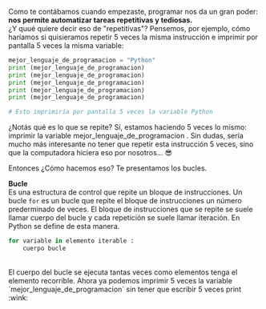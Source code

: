 Como te contábamos cuando empezaste, programar nos da un gran poder: **nos permite automatizar tareas repetitivas y tediosas.** <br>
¿Y quué quiere decir eso de "repetitivas"? Pensemos, por ejemplo, cómo haríamos si quisieramos repetir 5 veces la misma instrucción e imprimir por pantalla 5 veces la misma variable: <br>

``` python
mejor_lenguaje_de_programacion = "Python"
print (mejor_lenguaje_de_programacion)
print (mejor_lenguaje_de_programacion)
print (mejor_lenguaje_de_programacion)
print (mejor_lenguaje_de_programacion)
print (mejor_lenguaje_de_programacion)

# Esto imprimiría por pantalla 5 veces la variable Python 

```
¿Notás qué es lo que se repite? Sí, estamos haciendo 5 veces lo mismo: imprimir la variable mejor_lenguaje_de_programacion . Sin dudas, sería mucho más interesante no tener que repetir esta instrucción 5 veces, sino que la computadora hiciera eso por nosotros... :sunglasses:

Entonces ¿Cómo hacemos eso? Te presentamos los bucles.

**Bucle**<br>
Es una estructura de control que repite un bloque de instrucciones. Un bucle `for` es un bucle que repite el bloque de instrucciones un número prederminado de veces. El bloque de instrucciones que se repite se suele llamar cuerpo del bucle y cada repetición se suele llamar iteración. En Python se define de esta manera.<br>

``` python
for variable in elemento iterable :
    cuerpo bucle

```
<br>
El cuerpo del bucle se ejecuta tantas veces como elementos tenga el elemento recorrible. 
Ahora ya podemos imprimir 5 veces la variable `mejor_lenguaje_de_programacion` sin tener que escribir 5 veces print :wink:


